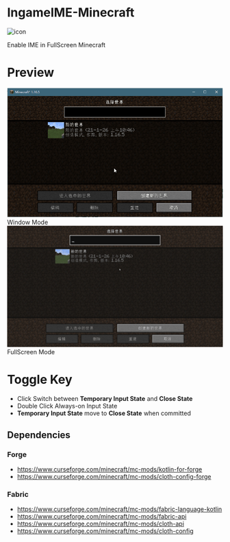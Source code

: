 # IngameIME-Minecraft
![icon](https://github.com/Windmill-City/IngameIME-Minecraft/raw/master/IngameIME-Icon.png)

Enable IME in FullScreen Minecraft
# Preview
![icon](https://github.com/Windmill-City/IngameIME-Minecraft/raw/master/Docs/WindowInput.gif)
Window Mode
![icon](https://github.com/Windmill-City/IngameIME-Minecraft/raw/master/Docs/FullScreenInput.gif)
FullScreen Mode

# Toggle Key

- Click Switch between **Temporary Input State** and **Close State**
- Double Click Always-on Input State
- **Temporary Input State** move to **Close State** when committed

## Dependencies

### Forge

- https://www.curseforge.com/minecraft/mc-mods/kotlin-for-forge
- https://www.curseforge.com/minecraft/mc-mods/cloth-config-forge

### Fabric

- https://www.curseforge.com/minecraft/mc-mods/fabric-language-kotlin
- https://www.curseforge.com/minecraft/mc-mods/fabric-api
- https://www.curseforge.com/minecraft/mc-mods/cloth-api
- https://www.curseforge.com/minecraft/mc-mods/cloth-config
